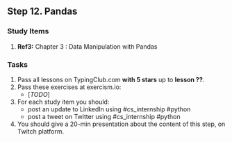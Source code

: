 ## Step 12. Pandas

### Study Items
  1. **Ref3:** Chapter 3 : Data Manipulation with Pandas

### Tasks

 1. Pass all lessons on TypingClub.com **with 5 stars** up to **lesson ??**.
 2. Pass these exercises at exercism.io:
    - [*TODO*]
 3. For each study item you should:  
     - post an update to LinkedIn using #cs_internship #python  
     - post a tweet on Twitter using #cs_internship #python
 4. You should give a 20-min presentation about the content of this step, on Twitch platform.